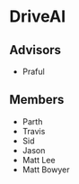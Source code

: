 
DriveAI
=======

Advisors
--------
* Praful

Members
-------

* Parth
* Travis
* Sid
* Jason
* Matt Lee
* Matt Bowyer
